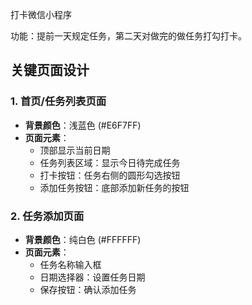 打卡微信小程序

功能：提前一天规定任务，第二天对做完的做任务打勾打卡。

## 关键页面设计

### 1. 首页/任务列表页面
- **背景颜色**：浅蓝色 (#E6F7FF)
- **页面元素**：
  - 顶部显示当前日期
  - 任务列表区域：显示今日待完成任务
  - 打卡按钮：任务右侧的圆形勾选按钮
  - 添加任务按钮：底部添加新任务的按钮

### 2. 任务添加页面
- **背景颜色**：纯白色 (#FFFFFF)
- **页面元素**：
  - 任务名称输入框
  - 日期选择器：设置任务日期
  - 保存按钮：确认添加任务
  